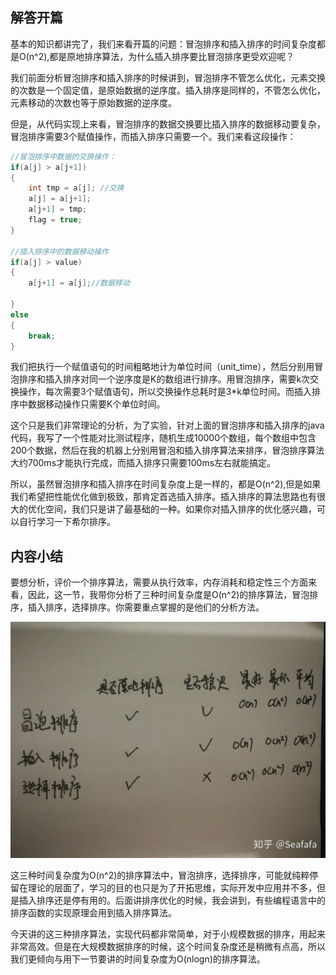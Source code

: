 ## 解答开篇

基本的知识都讲完了，我们来看开篇的问题：冒泡排序和插入排序的时间复杂度都是O(n^2),都是原地排序算法，为什么插入排序要比冒泡排序更受欢迎呢？

我们前面分析冒泡排序和插入排序的时候讲到，冒泡排序不管怎么优化，元素交换的次数是一个固定值，是原始数据的逆序度。插入排序是同样的，不管怎么优化，元素移动的次数也等于原始数据的逆序度。

但是，从代码实现上来看，冒泡排序的数据交换要比插入排序的数据移动要复杂，冒泡排序需要3个赋值操作，而插入排序只需要一个。我们来看这段操作：

```cpp
//冒泡排序中数据的交换操作：
if(a[j] > a[j+1]) 
{
	int tmp = a[j]; //交换
	a[j] = a[j+1];
	a[j+1] = tmp;
	flag = true;
}

//插入排序中的数据移动操作
if(a[j] > value)
{
	a[j+1] = a[j];//数据移动
		
}
else
{
	break;
}
```

我们把执行一个赋值语句的时间粗略地计为单位时间（unit_time），然后分别用冒泡排序和插入排序对同一个逆序度是K的数组进行排序。用冒泡排序，需要k次交换操作，每次需要3个赋值语句，所以交换操作总耗时是3*k单位时间。而插入排序中数据移动操作只需要K个单位时间。

这个只是我们非常理论的分析，为了实验，针对上面的冒泡排序和插入排序的java代码，我写了一个性能对比测试程序，随机生成10000个数组，每个数组中包含200个数据，然后在我的机器上分别用冒泡和插入排序算法来排序，冒泡排序算法大约700ms才能执行完成，而插入排序只需要100ms左右就能搞定。

所以，虽然冒泡排序和插入排序在时间复杂度上是一样的，都是O(n^2),但是如果我们希望把性能优化做到极致，那肯定首选插入排序。插入排序的算法思路也有很大的优化空间，我们只是讲了最基础的一种。如果你对插入排序的优化感兴趣，可以自行学习一下希尔排序。

## 内容小结

要想分析，评价一个排序算法，需要从执行效率，内存消耗和稳定性三个方面来看，因此，这一节，我带你分析了三种时间复杂度是O(n^2)的排序算法，冒泡排序，插入排序，选择排序。你需要重点掌握的是他们的分析方法。

![img](image/v2-6783e23c20b1d9d55b675963f3088f71_1440w.jpg)

这三种时间复杂度为O(n^2)的排序算法中，冒泡排序，选择排序，可能就纯粹停留在理论的层面了，学习的目的也只是为了开拓思维，实际开发中应用并不多，但是插入排序还是停有用的。后面讲排序优化的时候，我会讲到，有些编程语言中的排序函数的实现原理会用到插入排序算法。

今天讲的这三种排序算法，实现代码都非常简单，对于小规模数据的排序，用起来非常高效。但是在大规模数据排序的时候，这个时间复杂度还是稍微有点高，所以我们更倾向与用下一节要讲的时间复杂度为O(nlogn)的排序算法。
